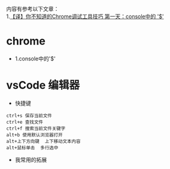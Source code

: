 内容有参考以下文章：<br/>
1.<a href="https://juejin.im/post/5c09a80151882521c81168a2#heading-6">【译】你不知道的Chrome调试工具技巧 第一天：console中的 '$'</a>

<h1>chrome</h1>

- 1.console中的'$'


<h1>vsCode 编辑器</h1>

- 快捷键
```
ctrl+s 保存当前文件
ctrl+e 查找文件
ctrl+f 搜索当前文件关键字
alt+b 使用默认浏览器打开
alt+上下方向键  上下移动文本内容
alt+鼠标单击  多行选中
```
- 我常用的拓展